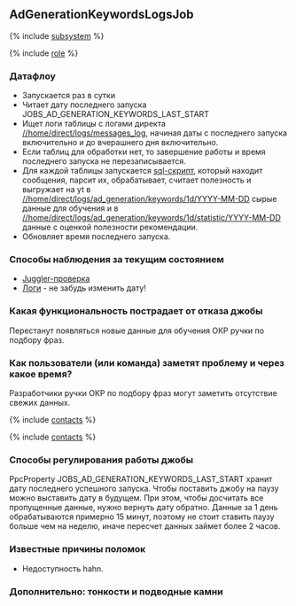 ## AdGenerationKeywordsLogsJob


{% include [subsystem](AdGenerationUCSitelinksLogsJob.md#subsystem) %}


{% include [role](AdGenerationUCSitelinksLogsJob.md#role) %}


### Датафлоу

- Запускается раз в сутки
- Читает дату последнего запуска JOBS_AD_GENERATION_KEYWORDS_LAST_START
- Ищет логи таблицы с логами директа [//home/direct/logs/messages_log](https://yt.yandex-team.ru/hahn/navigation?path=//home/direct/logs/messages_log), начиная даты с последнего запуска включительно и до вчерашнего дня включительно.
- Если таблиц для обработки нет, то завершение работы и время последнего запуска не перезаписывается.
- Для каждой таблицы запускается [sql-скрипт](https://a.yandex-team.ru/arc/trunk/arcadia/direct/jobs/src/main/resources/adgeneration/keywords.sql?rev=8268697), который находит сообщения, парсит их, обрабатывает, считает полезность и выгружает на yt в [//home/direct/logs/ad_generation/keywords/1d/YYYY-MM-DD](https://yt.yandex-team.ru/hahn/navigation?path=//home/direct/logs/ad_generation/keywords/1d) сырые данные для обучения и в [//home/direct/logs/ad_generation/keywords/1d/statistic/YYYY-MM-DD](https://yt.yandex-team.ru/hahn/navigation?path=//home/direct/logs/ad_generation/keywords/1d/statistic) данные с оценкой полезности рекомендации.
- Обновляет время последнего запуска.


### Способы наблюдения за текущим состоянием

- [Juggler-проверка](https://juggler.yandex-team.ru/aggregate_checks/?query=host%3Dchecks_auto.direct.yandex.ru%26service%3Djobs.AdGenerationKeywordsLogsJob.working.production)
- [Логи](https://direct.yandex.ru/logviewer/short/v2/4284834546638180917) - не забудь изменить дату!


### Какая функциональность пострадает от отказа джобы

Перестанут появляться новые данные для обучения ОКР ручки по подбору фраз.


### Как пользователи (или команда) заметят проблему и через какое время?

Разработчики ручки ОКР по подбору фраз могут заметить отсутствие свежих данных.


{% include [contacts](AdGenerationUCSitelinksLogsJob.md#contacts) %}


{% include [contacts](AdGenerationUCSitelinksLogsJob.md#time-to-fix) %}


### Способы регулирования работы джобы

PpcProperty JOBS_AD_GENERATION_KEYWORDS_LAST_START хранит дату последнего успешного запуска.
Чтобы поставить джобу на паузу можно выставить дату в будущем. При этом, чтобы досчитать все пропущенные данные, нужно вернуть дату обратно. Данные за 1 день обрабатываются примерно 15 минут, поэтому не стоит ставить паузу больше чем на неделю, иначе пересчет данных займет более 2 часов.


### Известные причины поломок

- Недоступность hahn.


### Дополнительно: тонкости и подводные камни
